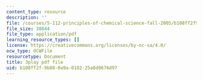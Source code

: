 ```yaml
---
content_type: resource
description: ''
file: /courses/5-112-principles-of-chemical-science-fall-2005/b108ff2f9b880a9a018225a8d0676d97_hjFnG8m6mCc.pdf
file_size: 38844
file_type: application/pdf
learning_resource_types: []
license: https://creativecommons.org/licenses/by-nc-sa/4.0/
ocw_type: OCWFile
resourcetype: Document
title: 3play pdf file
uid: b108ff2f-9b88-0a9a-0182-25a8d0676d97
---
```

